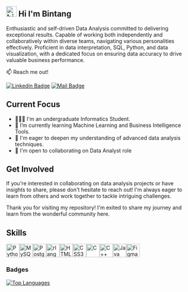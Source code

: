 ## <img src="https://user-images.githubusercontent.com/1303154/88677602-1635ba80-d120-11ea-84d8-d263ba5fc3c0.gif" width="28px" height="28px" alt="hi"> Hi I'm Bintang 

Enthusiastic and self-driven Data Analysis committed to delivering exceptional results. Capable of working both independently and collaboratively within diverse teams, navigating various personalities effectively. Proficient in data interpretation, SQL, Python, and data visualization, with a dedicated focus on ensuring data accuracy to drive valuable business performance. 

:mailbox: Reach me out!

[![Linkedin Badge](https://img.shields.io/badge/-Bintang-0e76a8?style=flat&labelColor=0e76a8&logo=linkedin&logoColor=white)](https://www.linkedin.com/in/bintang-ary-pradana/)
[![Mail Badge](https://img.shields.io/badge/-bintangarypradana123@gmail.com-c0392b?style=flat&labelColor=c0392b&logo=gmail&logoColor=white)](mailto:bintangarypradana123@gmail.com)

## Current Focus

- 🧑🏻‍🎓 I'm an undergraduate Informatics Student.
- 🔭 I’m currently learning Machine Learning and Business Intelligence Tools.
- 🧠 I'm eager to deepen my understanding of advanced data analysis techniques.
- 🤝 I'm open to collaborating on Data Analyst role

## Get Involved

If you're interested in collaborating on data analysis projects or have insights to share, please don't hesitate to reach out! I'm always eager to learn from others and work together to tackle intriguing challenges.

Thank you for visiting my repository! I'm exited to share my journey and learn from the wonderful community here.

## Skills

<p align="left">
<a href="https://www.python.org/" target="_blank" rel="noreferrer"><img src="https://raw.githubusercontent.com/danielcranney/readme-generator/main/public/icons/skills/python-colored.svg" width="36" height="36" alt="Python" /></a><a href="https://www.mysql.com/" target="_blank" rel="noreferrer"><img src="https://raw.githubusercontent.com/danielcranney/readme-generator/main/public/icons/skills/mysql-colored.svg" width="36" height="36" alt="MySQL" /></a><a href="https://www.postgresql.org/" target="_blank" rel="noreferrer"><img src="https://raw.githubusercontent.com/danielcranney/readme-generator/main/public/icons/skills/postgresql-colored.svg" width="36" height="36" alt="PostgreSQL" /></a><a href="https://www.r-project.org/" target="_blank" rel="noreferrer"><img src="https://raw.githubusercontent.com/danielcranney/readme-generator/main/public/icons/skills/rlang-colored.svg" width="36" height="36" alt="rlang" /></a><a href="https://developer.mozilla.org/en-US/docs/Glossary/HTML5" target="_blank" rel="noreferrer"><img src="https://raw.githubusercontent.com/danielcranney/readme-generator/main/public/icons/skills/html5-colored.svg" width="36" height="36" alt="HTML5" /></a><a href="https://www.w3.org/TR/CSS/#css" target="_blank" rel="noreferrer"><img src="https://raw.githubusercontent.com/danielcranney/readme-generator/main/public/icons/skills/css3-colored.svg" width="36" height="36" alt="CSS3" /></a><a href="https://docs.microsoft.com/en-us/cpp/?view=msvc-170" target="_blank" rel="noreferrer"><img src="https://raw.githubusercontent.com/danielcranney/readme-generator/main/public/icons/skills/c-colored.svg" width="36" height="36" alt="C" /></a><a href="https://docs.microsoft.com/en-us/cpp/?view=msvc-170" target="_blank" rel="noreferrer"><img src="https://raw.githubusercontent.com/danielcranney/readme-generator/main/public/icons/skills/cplusplus-colored.svg" width="36" height="36" alt="C++" /></a><a href="https://www.oracle.com/java/" target="_blank" rel="noreferrer"><img src="https://raw.githubusercontent.com/danielcranney/readme-generator/main/public/icons/skills/java-colored.svg" width="36" height="36" alt="Java" /></a><a href="https://www.figma.com/" target="_blank" rel="noreferrer"><img src="https://raw.githubusercontent.com/danielcranney/readme-generator/main/public/icons/skills/figma-colored.svg" width="36" height="36" alt="Figma" /></a>
</p>


### Badges
<a href="https://github.com/bintangpradanaa" align="left"><img src="https://github-readme-stats.vercel.app/api/top-langs/?username=bintangpradanaa&langs_count=10&title_color=3382ed&text_color=3382ed&icon_color=6366f1&bg_color=22272e&hide_border=true&locale=en&custom_title=Top%20%Languages" alt="Top Languages" /></a>
